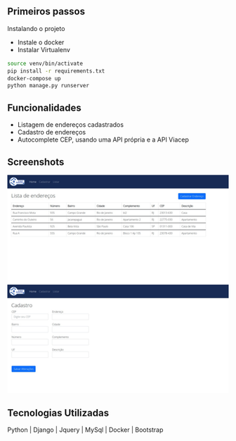 

## Primeiros passos

Instalando o projeto

- Instale o docker 
- Instalar Virtualenv


```bash
source venv/bin/activate
pip install -r requirements.txt
docker-compose up 
python manage.py runserver  
```
    
## Funcionalidades

- Listagem de endereços cadastrados 
- Cadastro de endereços 
- Autocomplete CEP, usando uma API própria e a API Viacep


## Screenshots

<img src="docs/tela_lista.jpeg" style="width:900px"/>
<img src="docs/tela_cadastro.jpeg" style="width:900px"/>


## Tecnologias Utilizadas

Python | Django | Jquery | MySql | Docker | Bootstrap
